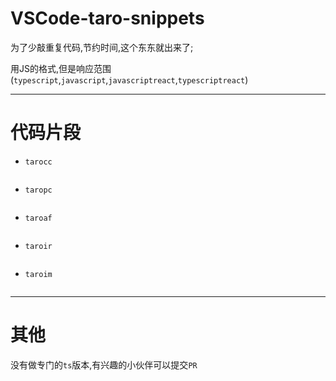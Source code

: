 # VSCode-taro-snippets

为了少敲重复代码,节约时间,这个东东就出来了;

用JS的格式,但是响应范围(`typescript`,`javascript`,`javascriptreact`,`typescriptreact`)


-----

# 代码片段

- `tarocc`

```javascript

```

- `taropc`


```javascript

```

- `taroaf`


```javascript

```


- `taroir`


```javascript

```


- `taroim`


```javascript

```




---

# 其他


没有做专门的`ts`版本,有兴趣的小伙伴可以提交`PR`